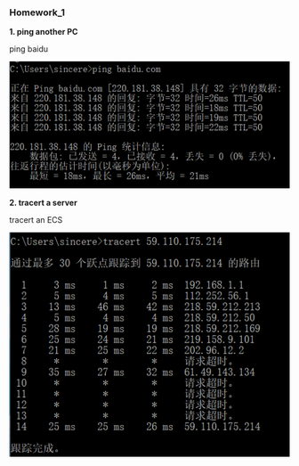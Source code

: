 ### Homework_1

**1. ping another PC**

ping baidu

![ping.png](https://github.com/SincereJoy/pics/blob/master/ping.png)

**2. tracert a server**

tracert an ECS

![tracert.png](https://github.com/SincereJoy/pics/blob/master/tracert.png)
